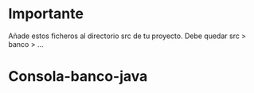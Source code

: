 # Importante

Añade estos ficheros al directorio src de tu proyecto. Debe quedar src > banco > ...
# Consola-banco-java
